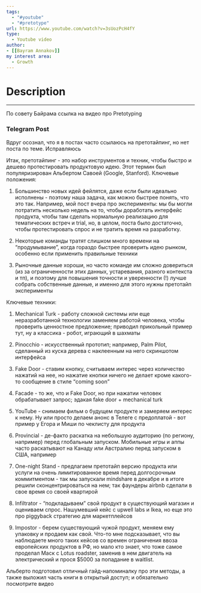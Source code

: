 ```yaml
---
tags:
  - "#youtube"
  - "#pretotype"
url: https://www.youtube.com/watch?v=3sUozPcH4fY
type:
  - Youtube video
author:
- [[Bayram Annakov]]
my interest area:
  - Growth
---
```


# Description
---
По совету Байрама ссылка на видео про Pretotyping

### Telegram Post
Вдруг осознал, что я в постах часто ссылаюсь на претотайпинг, но нет поста по теме. Исправляюсь

Итак, претотайпинг - это набор инструментов и техник, чтобы быстро и дешево протестировать продуктовую идею. Этот термин был популяризирован Альбертом Савоей (Google, Stanford). Ключевые положения:

1. Большинство новых идей фейлятся, даже если были идеально исполнены - поэтому наша задача, как можно быстрее понять, что это так. Например, мой пост вчера про эксперименты: мы бы могли потратить несколько недель на то, чтобы доработать интерфейс продукта, чтобы там сделать нормальную реализацию для тематических встреч и trial, но, в целом, поста было достаточно, чтобы протестировать спрос и не тратить время на разработку. 

2. Некоторые команды тратят слишком много времени на “продумывание”, когда гораздо быстрее проверить идею рынком, особенно если применить правильные техники

3. Рыночные данные хороши, но часто команде им сложно довериться (из за ограниченности этих данных, устаревания, разного контекста и тп), и поэтому для повышения точности и уверенности (!) лучше собрать собственные данные, и именно для этого нужны претотайп эксперименты

  
Ключевые техники:

1. Mechanical Turk - работу сложной системы или еще неразработанной технологии заменяем работой человека, чтобы проверить ценностное предложение; приводил прикольный пример тут, ну а классика - робот, играющий в шахматы

2. Pinocchio - искусственный прототип; например, Palm Pilot, сделанный из куска дерева с наклеенным на него скриншотом интерфейса

3. Fake Door - ставим кнопку, считываем интерес через количество нажатий на нее, но нажатие кнопки ничего не делает кроме какого-то сообщение в стиле “coming soon”

4. Facade - то же, что и Fake Door, но при нажатии человек обрабатывает запрос; эдакая fake door + mechanical turk

5. YouTube - снимаем фильм о будущем продукте и замеряем интерес к нему. Ну или просто делаем анонс в Телеге с предоплатой - вот пример у Егора и Миши по чеклисту для продукта

6. Provincial - де-факто раскатка на небольшую аудиторию (по региону, например) перед глобальным запуском. Мобильные игры и аппы часто раскатывают на Канаду или Австралию перед запуском в США, например

7. One-night Stand - предлагаем претотайп версию продукта или услуги на очень лимитированное время перед долгосрочным коммитментом - так мы запускали mindshare в декабре и в итоге решили сконцентрироваться на нем; так фаундеры airbnb сделали в свое время со своей квартирой

8. Infiltrator - “подкладываем” свой продукт в существующий магазин и оцениваем спрос. Нашумевший кейс с upwell labs и Ikea, но еще это про piggyback стратегию для маркетплейсов

9. Impostor - берем существующий чужой продукт, меняем ему упаковку и продаем как свой. Что-то мне подсказывает, что вы наблюдаете много таких кейсов со времен ограничения ввоза европейских продуктов в РФ, но мало кто знает, что тоже самое проделал Маск с Lotus roadster, заменив в нем двигатель на электрический и прося $5000 за попадание в waitlist. 

  

Альберто подготовил отличный гайд-напоминалку про эти методы, а также выложил часть книги в открытый доступ; и обязательно посмотрите видео